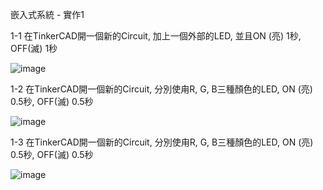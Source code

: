 嵌入式系統 - 實作1

1-1 在TinkerCAD開一個新的Circuit, 加上一個外部的LED, 並且ON (亮) 1秒, OFF(滅) 1秒

![image](https://user-images.githubusercontent.com/89329295/131237867-1427e50d-2754-4be0-a101-83ff4da10d44.png)

1-2 在TinkerCAD開一個新的Circuit, 分別使甪R, G, B三種顏色的LED, ON (亮) 0.5秒, OFF(滅) 0.5秒

![image](https://user-images.githubusercontent.com/89329295/131238181-2f6e0245-00c3-4d0b-aba8-ef3894f08d1c.png)

1-3 在TinkerCAD開一個新的Circuit, 分別使甪R, G, B三種顏色的LED, ON (亮) 0.5秒, OFF(滅) 0.5秒

![image](https://user-images.githubusercontent.com/89329295/131238235-f8ad7ef4-bb40-447b-a19e-91efbd5f0cfc.png)
